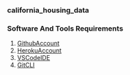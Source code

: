 ### california_housing_data

### Software And Tools Requirements

1. [GithubAccount](https://github/com)
2. [HerokuAccount](https://heroku.com)
3. [VSCodeIDE](https://code.visualstudio.com/)
4. [GitCLI](http://git-scm.com/book/en/v2/Getting-Started-the-Command-Line)

